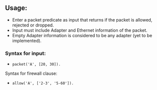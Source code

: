 ## Usage:

- Enter a packet predicate as input that returns if the packet is allowed, rejected or dropped.
- Input must include Adapter and Ethernet information of the packet.
- Empty Adapter information is considered to be any adapter (yet to be implemented).

### Syntax for input:
- ``` packet('A', [20, 30]). ```

Syntax for firewall clause:
- ``` allow('A', ['2-3', '5-60']). ```
